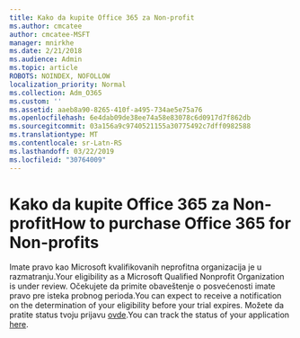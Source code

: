```yaml
---
title: Kako da kupite Office 365 za Non-profit
ms.author: cmcatee
author: cmcatee-MSFT
manager: mnirkhe
ms.date: 2/21/2018
ms.audience: Admin
ms.topic: article
ROBOTS: NOINDEX, NOFOLLOW
localization_priority: Normal
ms.collection: Adm_O365
ms.custom: ''
ms.assetid: aaeb8a90-8265-410f-a495-734ae5e75a76
ms.openlocfilehash: 6e4dab09de38ee74a58e83078c6d0917d7f862db
ms.sourcegitcommit: 03a156a9c9740521155a30775492c7dff0982588
ms.translationtype: MT
ms.contentlocale: sr-Latn-RS
ms.lasthandoff: 03/22/2019
ms.locfileid: "30764009"
---
```

# <a name="how-to-purchase-office-365-for-non-profits"></a><span data-ttu-id="a500e-102">Kako da kupite Office 365 za Non-profit</span><span class="sxs-lookup"><span data-stu-id="a500e-102">How to purchase Office 365 for Non-profits</span></span>

<span data-ttu-id="a500e-103">Imate pravo kao Microsoft kvalifikovanih neprofitna organizacija je u razmatranju.</span><span class="sxs-lookup"><span data-stu-id="a500e-103">Your eligibility as a Microsoft Qualified Nonprofit Organization is under review.</span></span> <span data-ttu-id="a500e-104">Očekujete da primite obaveštenje o posvećenosti imate pravo pre isteka probnog perioda.</span><span class="sxs-lookup"><span data-stu-id="a500e-104">You can expect to receive a notification on the determination of your eligibility before your trial expires.</span></span> <span data-ttu-id="a500e-105">Možete da pratite status tvoju prijavu [ovde](http://eligibilityweb.azurewebsites.net/).</span><span class="sxs-lookup"><span data-stu-id="a500e-105">You can track the status of your application [here](http://eligibilityweb.azurewebsites.net/).</span></span>
  

